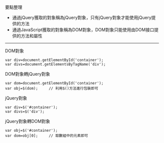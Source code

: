 要點整理
 - 通過jQuery獲取的對象稱為jQuery對象，只有jQuery對象才能使用jQuery提供的方法
 - 通過JavaScript獲取的對象稱為DOM對象，DOM對象只能使用由DOM接口提供的方法和屬性

---

DOM對象
```
var div=document.getElementById('container');
var divs=document.getElementsByTagName('div');
```

DOM對象轉jQuery對象
```
var dom=document.getElementById('container');
var obj=$(dom);		// 利用$()方法進行包裝即可
```

jQuery對象
```
var div=$('#container');
var divs=$('div');
```

jQuery對象轉DOM對象
```
var obj=$('#container');
var dom=obj[0];		// 取數組中的元素即可
```

